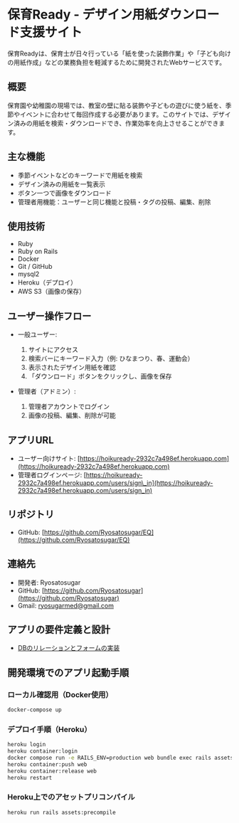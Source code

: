 # 保育Ready - デザイン用紙ダウンロード支援サイト

保育Readyは、保育士が日々行っている「紙を使った装飾作業」や「子ども向けの用紙作成」などの業務負担を軽減するために開発されたWebサービスです。

## 概要

保育園や幼稚園の現場では、教室の壁に貼る装飾や子どもの遊びに使う紙を、季節やイベントに合わせて毎回作成する必要があります。このサイトでは、デザイン済みの用紙を検索・ダウンロードでき、作業効率を向上させることができます。

## 主な機能

* 季節イベントなどのキーワードで用紙を検索
* デザイン済みの用紙を一覧表示
* ボタン一つで画像をダウンロード
* 管理者用機能：ユーザーと同じ機能と投稿・タグの投稿、編集、削除

## 使用技術

* Ruby
* Ruby on Rails
* Docker
* Git / GitHub
* mysql2
* Heroku（デプロイ）
* AWS S3（画像の保存）

## ユーザー操作フロー

* 一般ユーザー:

  1. サイトにアクセス
  2. 検索バーにキーワード入力（例: ひなまつり、春、運動会）
  3. 表示されたデザイン用紙を確認
  4. 「ダウンロード」ボタンをクリックし、画像を保存

* 管理者（アドミン）:

  1. 管理者アカウントでログイン
  2. 画像の投稿、編集、削除が可能

## アプリURL

* ユーザー向けサイト: [https://hoikuready-2932c7a498ef.herokuapp.com](https://hoikuready-2932c7a498ef.herokuapp.com)
* 管理者ログインページ: [https://hoikuready-2932c7a498ef.herokuapp.com/users/sign\_in](https://hoikuready-2932c7a498ef.herokuapp.com/users/sign_in)

## リポジトリ

* GitHub: [https://github.com/Ryosatosugar/EQ](https://github.com/Ryosatosugar/EQ)

## 連絡先

* 開発者: Ryosatosugar
* GitHub: [https://github.com/Ryosatosugar](https://github.com/Ryosatosugar)
* Gmail: [ryosugarmed@gmail.com](mailto:ryosugarmed@gmail.com)

## アプリの要件定義と設計

* [DBのリレーションとフォームの実装](https://github.com/Ryosatosugar/EQ/issues/66)

## 開発環境でのアプリ起動手順

### ローカル確認用（Docker使用）

```bash
docker-compose up
```

### デプロイ手順（Heroku）

```bash
heroku login
heroku container:login
docker compose run -e RAILS_ENV=production web bundle exec rails assets:precompile
heroku container:push web
heroku container:release web
heroku restart
```

### Heroku上でのアセットプリコンパイル

```bash
heroku run rails assets:precompile
```
